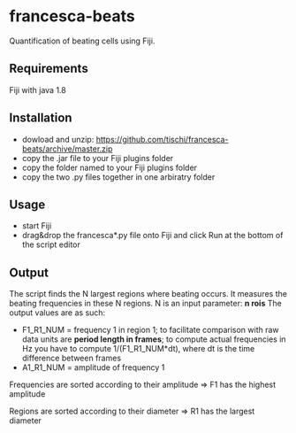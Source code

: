 # francesca-beats

Quantification of beating cells using Fiji.

## Requirements

Fiji with java 1.8

## Installation

- dowload and unzip: https://github.com/tischi/francesca-beats/archive/master.zip
- copy the .jar file to your Fiji plugins folder 
- copy the folder named to your Fiji plugins folder
- copy the two .py files together in one arbiratry folder

## Usage

- start Fiji
- drag&drop the francesca*.py file onto Fiji and click Run at the bottom of the script editor

## Output

The script finds the N largest regions where beating occurs. It measures the beating frequencies in these N regions.
N is an input parameter: __n rois__
The output values are as such:
- F1_R1_NUM = frequency 1 in region 1; to facilitate comparison with raw data units are __period length in frames__; to compute actual frequencies in Hz you have to compute 1/(F1_R1_NUM*dt), where dt is the time difference between frames
- A1_R1_NUM = amplitude of frequency 1 

Frequencies are sorted according to their amplitude => F1 has the highest amplitude

Regions are sorted according to their diameter => R1 has the largest diameter





